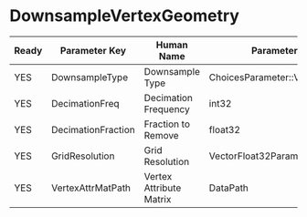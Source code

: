 # DownsampleVertexGeometry #

| Ready | Parameter Key | Human Name | Parameter Type | Parameter Class |
|-------|---------------|------------|-----------------|----------------|
| YES | DownsampleType | Downsample Type | ChoicesParameter::ValueType | ChoicesParameter |
| YES | DecimationFreq | Decimation Frequency | int32 | Int32Parameter |
| YES | DecimationFraction | Fraction to Remove | float32 | Float32Parameter |
| YES | GridResolution | Grid Resolution | VectorFloat32Parameter::ValueType | VectorFloat32Parameter |
| YES | VertexAttrMatPath | Vertex Attribute Matrix | DataPath | DataGroupSelectionParameter |
